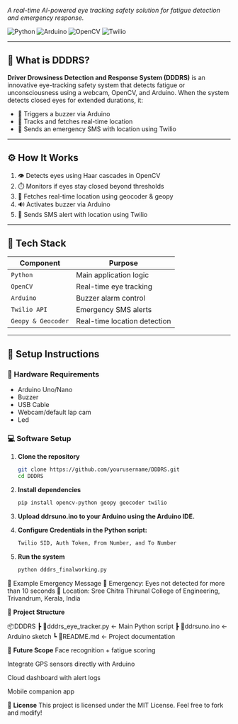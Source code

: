 *A real-time AI-powered eye tracking safety solution for fatigue detection and emergency response.*

![Python](https://img.shields.io/badge/Python-3.12-blue?style=flat-square&logo=python)
![Arduino](https://img.shields.io/badge/Arduino-Connected-green?style=flat-square&logo=arduino)
![OpenCV](https://img.shields.io/badge/OpenCV-4.x-orange?style=flat-square&logo=opencv)
![Twilio](https://img.shields.io/badge/Twilio-Alert%20System-red?style=flat-square&logo=twilio)

---

## 🚨 What is DDDRS?

**Driver Drowsiness Detection and Response System (DDDRS)** is an innovative eye-tracking safety system that detects fatigue or unconsciousness using a webcam, OpenCV, and Arduino. When the system detects closed eyes for extended durations, it:

- 🚨 Triggers a buzzer via Arduino  
- 📍 Tracks and fetches real-time location  
- 📲 Sends an emergency SMS with location using Twilio  

---

## ⚙️ How It Works

1. 👁️ Detects eyes using Haar cascades in OpenCV  
2. ⏱️ Monitors if eyes stay closed beyond thresholds  
3. 📡 Fetches real-time location using geocoder & geopy  
4. 🔊 Activates buzzer via Arduino  
5. 📲 Sends SMS alert with location using Twilio  

---

## 🧠 Tech Stack

| Component       | Purpose                         |
|----------------|----------------------------------|
| `Python`       | Main application logic           |
| `OpenCV`       | Real-time eye tracking           |
| `Arduino`      | Buzzer alarm control             |
| `Twilio API`   | Emergency SMS alerts             |
| `Geopy & Geocoder` | Real-time location detection |

---

## 🧪 Setup Instructions

### 🔧 Hardware Requirements

- Arduino Uno/Nano
- Buzzer
- USB Cable
- Webcam/default lap cam
- Led
  

### 💻 Software Setup

1. **Clone the repository**
   ```bash
   git clone https://github.com/yourusername/DDDRS.git
   cd DDDRS
2. **Install dependencies**
   ```bash
   pip install opencv-python geopy geocoder twilio

3. **Upload ddrsuno.ino to your Arduino using the Arduino IDE.**

4. **Configure Credentials in the Python script:**
   ```bash
   Twilio SID, Auth Token, From Number, and To Number

5. **Run the system**
    ```bash
    python dddrs_finalworking.py

📍 Example Emergency Message
🚨 Emergency: Eyes not detected for more than 10 seconds
📍 Location: Sree Chitra Thirunal College of Engineering, Trivandrum, Kerala, India

📁 **Project Structure**

📦DDDRS
 ┣ 📜dddrs_eye_tracker.py        ← Main Python script
 ┣ 📜ddrsuno.ino                 ← Arduino sketch
 ┗ 📄README.md                   ← Project documentation
 
🚀 **Future Scope**
Face recognition + fatigue scoring

Integrate GPS sensors directly with Arduino

Cloud dashboard with alert logs

Mobile companion app

📄 **License**
This project is licensed under the MIT License.
Feel free to fork and modify!

